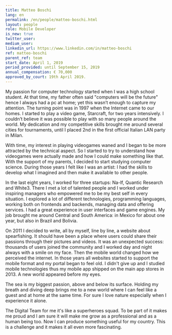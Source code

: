 ```yaml
---
title: Matteo Boschi
lang: en
permalink: /en/people/matteo-boschi.html
layout: people
role: Mobile Developer
is_new: true
twitter_user:
medium_user:
linkedin_url: https://www.linkedin.com/in/matteo-boschi
ref: matteo-boschi
parent_ref: team
start_date: April 1, 2019
period_provided: until September 15, 2019
annual_compensation: € 70,000
approved_by_court: 19th April 2019.
---
```


My passion for computer technology started when I was a high school student. At that time, my father often said "computers will be the future" hence I always had a pc at home; yet this wasn’t enough to capture my attention. The turning point was in 1997 when the Internet came to our homes. I started to play a video game, Starcraft, for two years intensively. I couldn’t believe it was possible to play with so many people around the world. My dedication and my competitive skills brought me around several cities for tournaments, until I placed 2nd in the first official Italian LAN party in Milan.

With time, my interest in playing videogames waned and I began to be more attracted by the technical aspect. So I started to try to understand how videogames were actually made and how I could make something like that. With the support of my parents, I decided to start studying computer science. During those years I felt like I was an artist: I had the skills to develop what I imagined and then make it available to other people.

In the last eight years, I worked for three startups: Na-If, Quantic Research and White3. There I met a lot of talented people and I worked under inspiring managers who empowered me to be my best self in every situation. I explored a lot of different technologies, programming languages, working both on frontends and backends, managing data and offering services. I had a great experience in user interfaces and game engines. My job brought me around Central and South America: in Mexico for about one year, but also in Brazil and Bolivia.

On 2011 I decided to write, all by myself, line by line, a website about spearfishing. It should have been a place where users could share their passions through their pictures and videos. It was an unexpected success: thousands of users joined the community and I worked day and night always with a smile on my face. Then the mobile world changed how we perceived the internet. In those years all websites started to support the mobile format and my portal began to feel old. I didn't give up and I studied mobile technologies thus my mobile app shipped on the main app stores in 2013. A new world appeared before my eyes.

The sea is my biggest passion, above and below its surface. Holding my breath and diving deep brings me to a new world where I can feel like a guest and at home at the same time. For sure I love nature especially when I experience it alone.

The Digital Team for me it's like a superheroes squad. To be part of it makes me proud and I am sure it will make me grow as a professional and as a human being too. Now I can produce something useful for my country. This is a challenge and it makes it all even more fascinating.
